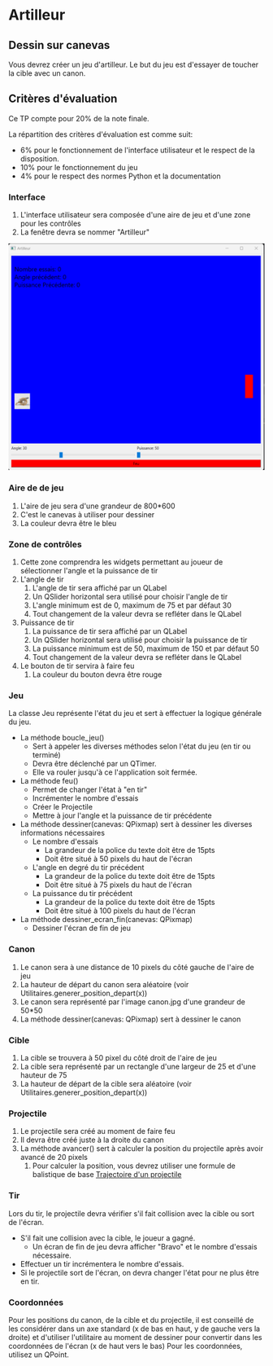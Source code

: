# Artilleur
## Dessin sur canevas

Vous devrez créer un jeu d'artilleur. Le but du jeu est d'essayer de toucher la cible avec un canon.

## Critères d'évaluation

Ce TP compte pour 20% de la note finale.

La répartition des critères d'évaluation est comme suit:  

- 6% pour le fonctionnement de l'interface utilisateur et le respect de la disposition.    
- 10% pour le fonctionnement du jeu 
- 4% pour le respect des normes Python et la documentation

### Interface
1) L'interface utilisateur sera composée d'une aire de jeu et d'une zone pour les contrôles
2) La fenêtre devra se nommer "Artilleur"

![Interface utilisateur](/images/capture.png "Interface Utilisateur")

### Aire de de jeu
1) L'aire de jeu sera d'une grandeur de 800*600
2) C'est le canevas à utiliser pour dessiner
3) La couleur devra être le bleu

### Zone de contrôles
1) Cette zone comprendra les widgets permettant au joueur de sélectionner l'angle et la puissance de tir
2) L'angle de tir
   1) L'angle de tir sera affiché par un QLabel
   2) Un QSlider horizontal sera utilisé pour choisir l'angle de tir
   3) L'angle minimum est de 0, maximum de 75 et par défaut 30
   4) Tout changement de la valeur devra se refléter dans le QLabel
3) Puissance de tir
   1) La puissance de tir sera affiché par un QLabel
   2) Un QSlider horizontal sera utilisé pour choisir la puissance de tir
   3) La puissance minimum est de 50, maximum de 150 et par défaut 50  
   4) Tout changement de la valeur devra se refléter dans le QLabel
4) Le bouton de tir servira à faire feu
   1) La couleur du bouton devra être rouge

### Jeu
La classe Jeu représente l'état du jeu et sert à effectuer la logique générale du jeu.
- La méthode boucle_jeu()
  - Sert à appeler les diverses méthodes selon l'état du jeu (en tir ou terminé)
  - Devra être déclenché par un QTimer. 
  - Elle va rouler jusqu'à ce l'application soit fermée.
- La méthode feu()
  - Permet de changer l'état à "en tir"
  - Incrémenter le nombre d'essais
  - Créer le Projectile
  - Mettre à jour l'angle et la puissance de tir précédente
- La méthode dessiner(canevas: QPixmap) sert à dessiner les diverses informations nécessaires
  - Le nombre d'essais
    - La grandeur de la police du texte doit être de 15pts
    - Doit être situé à 50 pixels du haut de l'écran
  - L'angle en degré du tir précédent
    - La grandeur de la police du texte doit être de 15pts
    - Doit être situé à 75 pixels du haut de l'écran
  - La puissance du tir précédent
    - La grandeur de la police du texte doit être de 15pts
    - Doit être situé à 100 pixels du haut de l'écran
- La méthode dessiner_ecran_fin(canevas: QPixmap)
  - Dessiner l'écran de fin de jeu

### Canon
1) Le canon sera à une distance de 10 pixels du côté gauche de l'aire de jeu
2) La hauteur de départ du canon sera aléatoire (voir Utilitaires.generer_position_depart(x))
3) Le canon sera représenté par l'image canon.jpg d'une grandeur de 50*50
4) La méthode dessiner(canevas: QPixmap) sert à dessiner le canon

### Cible
1) La cible se trouvera à 50 pixel du côté droit de l'aire de jeu
2) La cible sera représenté par un rectangle d'une largeur de 25 et d'une hauteur de 75
3) La hauteur de départ de la cible sera aléatoire (voir Utilitaires.generer_position_depart(x))

### Projectile
1) Le projectile sera créé au moment de faire feu
2) Il devra être créé juste à la droite du canon
3) La méthode avancer() sert à calculer la position du projectile après avoir avancé de 20 pixels
   1) Pour calculer la position, vous devrez utiliser une formule de balistique de base 
   [Trajectoire d'un projectile](https://fr.wikipedia.org/wiki/Trajectoire_d%27un_projectile#%C3%89quations_horaires_et_cart%C3%A9siennes)

### Tir
Lors du tir, le projectile devra vérifier s'il fait collision avec la cible ou sort de l'écran.
- S'il fait une collision avec la cible, le joueur a gagné.
  - Un écran de fin de jeu devra afficher "Bravo" et le nombre d'essais nécessaire. 
- Effectuer un tir incrémentera le nombre d'essais. 
- Si le projectile sort de l'écran, on devra changer l'état pour ne plus être en tir.

### Coordonnées
Pour les positions du canon, de la cible et du projectile, il est conseillé de les considérer dans un axe standard 
(x de bas en haut, y de gauche vers la droite) et d'utiliser l'utilitaire au moment de dessiner pour convertir
dans les coordonnées de l'écran (x de haut vers le bas)
Pour les coordonnées, utilisez un QPoint.




